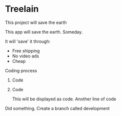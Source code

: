 # Treelain
This project will save the earth

This app will save the earth. Someday.

It will 'save' it through:

- Free shipping
- No video ads
- Cheap

Coding process 

1. Code
1. Code

    This will be displayed as code.
    Another line of code
    
  Did something.
  Create a branch called development
